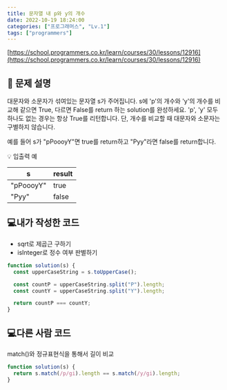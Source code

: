```yaml
---
title: 문자열 내 p와 y의 개수
date: 2022-10-19 18:24:00
categories: ["프로그래머스", "Lv.1"]
tags: ["programmers"]
---
```


[https://school.programmers.co.kr/learn/courses/30/lessons/12916](https://school.programmers.co.kr/learn/courses/30/lessons/12916)

## 📔 문제 설명

대문자와 소문자가 섞여있는 문자열 s가 주어집니다. s에 'p'의 개수와 'y'의 개수를 비교해 같으면 True, 다르면 False를 return 하는 solution를 완성하세요. 'p', 'y' 모두 하나도 없는 경우는 항상 True를 리턴합니다. 단, 개수를 비교할 때 대문자와 소문자는 구별하지 않습니다.

예를 들어 s가 "pPoooyY"면 true를 return하고 "Pyy"라면 false를 return합니다.

💡 입출력 예

| s         | result |
| --------- | ------ |
| "pPoooyY" | true   |
| "Pyy"     | false  |

## 💻내가 작성한 코드

- sqrt로 제곱근 구하기
- isInteger로 정수 여부 판별하기

```js
function solution(s) {
  const upperCaseString = s.toUpperCase();

  const countP = upperCaseString.split("P").length;
  const countY = upperCaseString.split("Y").length;

  return countP === countY;
}
```

## 💻다른 사람 코드

match()와 정규표현식을 통해서 길이 비교

```js
function solution(s) {
  return s.match(/p/gi).length == s.match(/y/gi).length;
}
```
